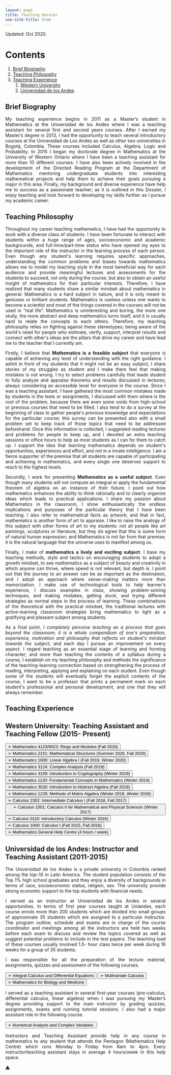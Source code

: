 ```yaml
---
layout: page
title: Teaching Dossier
use-site-title: true
---
```


Updated: Oct 2020.



# Contents



1. [Brief Biography](#briefbiography)
2. [Teaching Philosophy](#teachingphilosphy)
3. [Teaching Experience](#teachingexperience)
    1. [Western University](#western)
    2. [Universidad de los Andes](#uniandes)
  
## Brief Biography <a name="briefbiography"></a>
<p style="text-align: justify"> 
My teaching experience begins in 2011 as a Master’s student in Mathematics at the Universidad de los Andes where I was a teaching assistant for several first and second years courses. After I earned my Master’s degree in 2013, I had the opportunity to teach several introductory courses at the Universidad de Los Andes as well as other two universities in Bogotá, Colombia. These courses included Calculus, Algebra, Logic and Probability.  In 2015 I began my doctorate degree in Mathematics at the University of Western Ontario where I have been a teaching assistant for more than 10 different courses. I have also been actively involved in the development of the Directed Reading Program at the Department of Mathematics mentoring undergraduate students into interesting mathematical projects and help them to achieve their goals pursuing a major in this area. Finally, my background and diverse experience have help me to success  as a passionate teacher; as it is outlined in this Dossier, I enjoy teaching and look forward to developing my skills further as I pursue my academic career.
</p>

## Teaching Philosophy <a name="teachingphilosphy"></a>
<p style="text-align: justify"> 
Throughout my career teaching mathematics, I have had the opportunity to work with a diverse class of students. I have been fortunate to interact with students within a huge range of ages, socioeconomic and academic backgrounds, and full-time/part-time status who have opened my eyes to the important role of the instructor in the learning process of each person. Even though any student's learning requires specific approaches, understanding the common problems and biases towards mathematics allows me to model my teaching style  in the most beneficial way for each audience and provide meaningful lectures and assessments for the students to succeed, not only during the course, but also to obtain an useful insight of mathematics for their particular interests. Therefore, I have realized that many students share a similar mindset about mathematics in general: Mathematics is a hard subject in nature, and it is only meant to geniuses or brilliant students. Mathematics is useless unless one wants to become a scientist and most of the things covered in the courses will not be used in “real life”.  Mathematics is uninteresting and boring, the more one study, the more abstract and deep mathematics turns itself,  and it is usually hard to relate the concepts to each others. Therefore, my teaching philosophy relies on fighting against these stereotypes; being aware of the world's need for  people who estimate, verify, support, interpret results and connect with other's ideas are the pillars that drive my career and have lead me to the teacher that I currently am.
</p>
<p style="text-align: justify"> 
    Firstly, I believe that <b> Mathematics is a feasible subject</b> that everyone is capable of achieving any level of understanding with the right guidance. I admit in front of my students that it might not be an easy subject, I share stories of my struggles as student and I make them feel that making mistakes is not wrong. I try to select problems carefully that leads student to fully analyze and appraise theorems and results discussed in lectures; always considering an accessible level for everyone in the course. Since I was a teaching assistant, I have gathered the most common mistakes made by students in the tests or assignments, I discussed with them where is the root of the problem, because there are even some voids from high-school or previous courses that need to be filled. I also tend to do a survey at the beginning of class to gather people's previous knowledge and expectations for the particular course; this survey can be presented also with a small problem set to keep track of those topics that need to be addressed beforehand. Once this information is collected, I suggested reading lectures and problems for people to keep up, and I devoted an extra teaching sessions or office hours to help as most students as I can for them to catch up. I support the idea that learning mathematics depends on student's opportunities, experiences and effort, and not in a innate intelligence. I am a fierce supporter of the premise that all students are capable of participating and achieving in mathematics, and every single one deserves support to reach to the highest levels.
</p>
<p style="text-align: justify"> 
    Secondly, I work for presenting <b>Mathematics as a useful subject</b>. Even though many students will not compute an integral or apply the fundamental theorem of algebra on an instance of their future; I point out how mathematics enhances the ability to think rationally and to clearly organize ideas which leads to practical applications. I share my passion about Mathematics in the classroom, I show enthusiastically the endless implications and purposes of the particular theory that I have been teaching. I also refer to mathematical facts as artwork; and that in fact, mathematics is another form of art to appraise. I like to raise the analogy of this subject with other forms of art to my students: not all people like art paintings, sculptures or literature, but they do agree that this is some form of natural human expression; and Mathematics is not far from that premise; it is the natural language that the universe uses to manifest among us.
</p>
<p style="text-align: justify"> 
    Finally, I make of <b>mathematics a lively and exciting subject</b>. I base my teaching methods, style and tactics on encouraging students to adopt a growth mindset, to see mathematics as a subject of beauty and creativity in which anyone can thrive, where speed is not relevant, but depth is. I point out that the journey to an answer can be as important as the destination, and I adopt an approach where sense-making matters more than memorization. I make use of technological tools to help learner's experience, I discuss examples in class, showing problem-solving techniques, and making mistakes, getting stuck, and trying different strategies as normal steps in the process of learning. These combinations of the theoretical with the practical mindset, the traditional lectures with active-learning classroom strategies bring mathematics to light as a gratifying and pleasant subject among students.
</p>
<p style="text-align: justify"> 
As a final point, <em>I completely perceive teaching as a process that goes beyond the classroom; it is a whole compendium of one's preparation, experience, motivation and philosophy that reflects on student's mindset towards the subject,</em> and each day I pursue an improvement on every aspect. I regard teaching as an essential stage of learning and forming character; and more than teaching the contents of a syllabus during a course, I establish on my teaching philosophy and methods the significance of the teaching-learning connection based on strengthening the process of reading, interpreting, applying and explaining on each student.  Even though some of the students will eventually forget the explicit contents of the course, I want to be a professor that prints a permanent mark on each student's professional and personal development, and one that they will always remember.
</p>

## Teaching Experience<a name="teachingexperience"></a>

## Western University: Teaching Assistant and Teaching Fellow (2015- Present) <a name="western"></a>

<script>
function myFunction(id) {
  var x = document.getElementById(id);
  if (x.style.display === "none") {
    x.style.display = "block";
  } else {
    x.style.display = "none";
  }
}
</script>


<button onclick="myFunction('M4123')">
➢ Mathematics 4123/9023: Rings and Modules (Fall 2020)
</button>

<div id="M4123" style="display: none;">
<p style="text-align: justify">

Graduate course offered to students pursuing a major in pure Mathematics or a Master program. The main contents of
this course are: Unique Factorization Domains, Euclidean Domains, Principal Ideal Domains, Factorization in Polynomial Rings, Generation of Modules, Direct Products and Sums, Free Modules, Tensor Products, Exact Sequences, Injective and Projective Modules.
The course consisted of an approximate  20 students and the main lectures held twice per week during
12 weeks. My main role was to grade and provide effective feedback to the weekly suggested problem
set sent by the instructor as well as the exams. I also held office hours once per week intended to help
students with questions from the lectures or problem sets.
 </p>
</div> 


<button onclick="myFunction('M2151')">
➢ Mathematics 2151: Mathematical Structures (Summer 2020, Fall 2020)
</button>

<div id="M2151" style="display: none;">
<p style="text-align: justify">

Second year course offered to students pursuing a science or engineering degree. The main contents of
this course are: Logic, Proofs, Sets, Relations and functions, Mathematical Induction, Modular arithmetic, Combinatorics. Introductory graph theory.
The course consisted of an approximate  150 students and the lectures followed an asynchronous.online delivery mode during 12 weeks. My main role was to create and implement questions into WeBWork to facilitate the grading for the online delivery of the course. 
 </p>
</div> 


<button onclick="myFunction('M1600')">
➢ Mathematics 1600: Linear Algebra I (Fall 2019, Winter 2020)
</button>

<div id="M1600" style="display: none;">
<p style="text-align: justify"> 
First year linear algebra course offered for students intended to major in the Faculty of Science. The
main contents of the course are: properties and applications of vectors; matrix algebra; solving systems
of linear equations; determinants; vector spaces; orthogonality; eigenvalues and eigenvectors.
The course consisted of an approximate 200 students and the main lectures held twice per week during
12 weeks. The students are divided into 6 or 7 tutorial groups of approximate 30 students each. Each
group meets one hour per week and I was in charge of running two of these groups. My main roles
during these sessions were to review material from the course, answer questions, and run group activities
such as problem-solving suggested questions for exam preparation. There were weekly meetings with
the instructor and other teaching assistant to discuss the progress of the groups and discuss potential
problems to bring to the session. An example of a worksheet of prepared problems to the sessions can
be found in Appendix (p.31)
    </p>
</div>



<button onclick="myFunction('M3124')">
➢ Mathematics 3124: Complex Analysis (Fall 2019)
</button>

<div id="M3124" style="display: none;">
<p style="text-align: justify"> 
Third year course offered to students pursing a major in pure Mathematics. The main contents of this
course are: The Cauchy-Riemann equations, Cauchy’s integral theorem and formula, the identity
theorem, the maximum modulus theorem, Taylor and Laurent expansions, isolated singularities, the
residue theorem and the argument principle.
The course consisted of an approximate 25 students and the main lectures held twice per week during
12 weeks. My main role was to provide effective feedback to the weekly suggested problem set sent
by the instructor. The grade for these assignments only serves as feedback; they did not affect the final
grade. I was also in charge of grading the exams.
</p>
</div> 


<button onclick="myFunction('M3159')">
➢ Mathematics 3159: Introduction to Cryptography (Winter 2019)
</button>

<div id="M3159" style="display: none;">
<p style="text-align: justify">
Third year course offered to students pursuing a major in Mathematical sciences. The main contents
of this course are: Elementary Number Theory, Introduction to Computational Complexity, Discrete
Logarithm Problem and Diffie-Hellman Key Exchange, RSA Encryption, Primality Test, Factorization
Algorithms, and Quadratic Reciprocity, Elliptic Curve Cryptography.
The course consisted of an approximate 30 students and the main lectures held twice per week during
12 weeks. My main role was to grade and provide effective feedback to the weekly quizzes as well as
the exams. I also held office hours once per week intended to help students with questions from the
lectures.
</p>
</div> 



<button onclick="myFunction('M1120')">
➢ Mathematics 1120: Fundamental Concepts in Mathematics (Winter 2019)
</button>

<div id="M1120" style="display: none;">
<p style="text-align: justify">
It is an introduction to rigorous mathematical thinking. The main purpose of the course is to teach
students to understand mathematical reasoning and write mathematical proofs. Primarily intended for
students interested in pursuing a degree in one of the mathematical sciences. The contents of this
course include logic, set theory, relations, functions and operations, careful study of the integers,
discussion of the real and complex numbers, polynomials, and infinite sets.
The course consisted of an approximate 50 students and the main lectures held twice per week during
12 weeks. My main role was to grade and provide effective feedback to the weekly suggested problem
set sent by the instructor as well as the exams. I also held office hours once per week intended to help
students with questions from the lectures or problem sets.
</p>
</div> 




<button onclick="myFunction('M3020')">
➢ Mathematics 3020: Introduction to Abstract Algebra (Fall 2018)
</button>

<div id="M3020" style="display: none;">
<p style="text-align: justify">

Third year course offered to students pursuing a major in pure Mathematics. The main contents of
this course are: numbers and polynomials, binary operations and useful axiom of rings and ideals,
factorization, introduction to field theory, introduction to groups.
The course consisted of an approximate 30 students and the main lectures held twice per week during
12 weeks. My main role was to grade and provide effective feedback to the weekly suggested problem
set sent by the instructor as well as the exams. I also held office hours once per week intended to help
students with questions from the lectures or problem sets.
 </p>
</div> 


<button onclick="myFunction('M1229')">
➢ Mathematics 1229: Methods of Matrix Algebra (Winter 2018, Winter 2016)
</button>

<div id="M1229" style="display: none;">
<p style="text-align: justify">
First year course offered to any student in the university and affiliate Colleges. The main contents of
this course are Vectors in Rm; Equations of lines and planes; Linear Equations; Solution of Linear
Systems; Matrix Algebra; Matrix Multiplication and Inverses; Determinants.
The course consisted of an approximate 300 students and the main lectures held twice per week during
12 weeks. My main role was to grade and provide effective feedback to the weekly suggested problem
set and assignments sent by the instructor as well as the exams. I also held office hours once per week
intended to help students with questions from the lectures or problem sets.
 </p>
</div> 


<button onclick="myFunction('C2302')">
➢ Calculus 2302: Intermediate Calculus I (Fall 2018, Fall 2017)
</button>

<div id="C2302" style="display: none;">
<p style="text-align: justify">
Second year course offered to students pursuing a major in any of the Mathematical sciences. The
main contents of this course are: three-dimensional analytic geometry, quadric surfaces, vector
functions and space curves; arc length, curvature and Differential calculus of functions of several
variables.
The course consisted of an approximate 40 students and the main lectures held twice per week during
12 weeks. My main role was to grade and provide effective feedback to the weekly suggested problem
set and assignments sent by the instructor as well as the exams. I also held office hours once per week
intended to help students with questions from the lectures or problem sets.
 </p>
</div> 

<button onclick="myFunction('C1501')">
➢ Calculus 1501: Calculus II for Mathematical and Physical Sciences (Winter 2017)
</button>
<div id="C1501" style="display: none;">
<p style="text-align: justify">
First year course offered to students pursuing a major in any of the Mathematical sciences. The main
contents of this course are: techniques of integration; The Mean Value Theorem and its consequences;
series, Taylor series with applications; parametric and polar curves with applications; first order linear
and separable differential equations with applications.
The course consisted of an approximate 70 students and the main lectures held twice per week during
12 weeks. My main role was to grade and provide effective feedback to the weekly suggested problem
set and assignments sent by the instructor as well as the exams. I also held office hours once per week
intended to help students with questions from the lectures or problem sets.
 </p>
</div> 


<button onclick="myFunction('C110')">
➢ Calculus 0110: Introductory Calculus (Winter 2016)
</button>
<div id="C110" style="display: none;">
<p style="text-align: justify">

First year course offered to any student in the university and affiliate colleges that need to strength their
mathematical bases from high school. The main contents of this course are: Limits, continuity, definition
of derivative, rules for differentiation, higher-order derivatives, velocity, acceleration, implicit
differentiation, related rates, exponential functions, logarithmic functions, differentiation of
exponential and logarithmic functions, maxima and minima, concavity, curve sketching, optimization.
The course consisted of an approximate 100 students and the main lectures held twice per week during
12 weeks. My main role was to grade and provide effective feedback to the weekly suggested problem
set and assignments sent by the instructor as well as the exams. I also held office hours once per week
intended to help students with questions from the lectures or problem sets.
 </p>
</div> 

<button onclick="myFunction('C1000')">
➢ Calculus 1000: Calculus I (Fall 2015, Fall 2016)
</button>
<div id="C1000" style="display: none;">
<p style="text-align: justify">
First year course offered to any student in the university and affiliate colleges. The main contents of this
course are: Review of limits and derivatives of exponential, logarithmic and rational functions.
Trigonometric functions and their inverses. The derivatives of the trig functions and their inverses.
L’Hospital’s rules. The definite integral. Fundamental Theorem of Calculus. Simple substitution.
Applications of integration, including areas of regions and volumes of solids of revolution.Sergio Chaves – Teaching Dossier
Page 9
The course consisted of an approximate 200 students and the main lectures held twice per week during
12 weeks. My main role was to grade and provide effective feedback to the weekly suggested problem
set and assignments sent by the instructor as well as the exams. I also held office hours once per week
intended to help students with questions from the lectures or problem sets.
   </p>
</div>   
 
<button onclick="myFunction('MHC')">
➢ Mathematics General Help Centre (4 hours / week)
</button>
<div id="MHC" style="display: none;">
<p style="text-align: justify">

The Math Help Centre is a space offered by the Department of Mathematics for all first- and second-
year students to get help with any course in mathematics. The help centre is available 5 days a week
during the afternoon (1pm-5pm) and it staffed by graduate students with a passion for teaching.
Students come to the help centre to deal with specific questions, review from lectures, or they use it
as a study space with help on hand in case they get stuck on.
   </p>
</div>   


## Universidad de los Andes: Instructor and Teaching Assistant (2011-2015) <a name = "uniandes"> </a>

<p style="text-align: justify"> 
The Universidad de los Andes is a private university in Colombia ranked among the top-10 in Latin America. The student
population consists of the Top 1% high school graduates and they enjoy a diversity of backgrounds in terms
of race, socioeconomic status, religion, sex. The university provide strong economic support to the top
students with financial needs.
</p>

<p style="text-align: justify"> 
I served as an instructor at Universidad de los Andes in several opportunities. In terms of first year courses taught at Uniandes, each course enrols more than 200 students which are
divided into small groups of approximate 35 students which are assigned to a particular instructor. The
program outline, schedule and exams are in charge of the course coordinator and meetings among all the
instructors are held two weeks before each exam to discuss and review the topics covered as well as suggest
potential problems to include in the test papers. The teaching load of these courses usually involved 1.5-
hour class twice per week during 16 weeks for a group of 35 students.
</p>

<p style="text-align: justify">     
I was responsible for all the preparation of the lecture material, assignments, quizzes and assessment of the
following courses.
</p>

<button onclick="myFunction('U:C2')">
➢ Integral Calculus and Differential Equations
</button>
<div id="U:C2" style="display: none;">
<p style="text-align: justify">
It is a second semester calculus course for students who have previously been introduced to the basic
ideas of differential and integral calculus. The main topics of this course are: applications and
techniques of integration, infinite series and the representation of functions power series, and
differential equations. Three midterms exam are held during the semester (20% each) an accumulative
final exam (25 % each) and the remaining 15% was open to the criterion of each instructor. In my case,
I delivered assignments (5% total) and apply quizzes (5% total) before each exam. The remaining grade
5% was devoted to attending class and participating, which is an advantage to use in a class of small
groups.
   </p>
</div>   


<button onclick="myFunction('U:C3')">
➢ Multivariate Calculus
</button>
<div id="U:C3" style="display: none;">
<p style="text-align: justify">

It is a second-year calculus course for students who have previously been introduced to differential and
integral calculus in one variable, parametric equations and notions of differential equations. The main
topics of this course are: three-dimensional geometry, partial derivatives, gradient divergence and curl;
line and surface integrals; and the theorems of Green, Stokes, and Gauss. Two midterms exam are held
during the semester (30% each) an accumulative final exam (25 % each) and the remaining 15% was
open to the criterion of each instructor. In my case, I delivered assignments (5% total) and apply quizzes
(5% total) before each exam. The remaining grade 5% was devoted to attending class and participating,
which is an advantage to use in a class of small groups.
   </p>
</div> 

<button onclick="myFunction('U:BM')">
➢ Mathematics for Biology and Medicine
</button>
<div id="U:BM" style="display: none;">
<p style="text-align: justify">
It is a second year course for students pursing a major in biology, chemistry, health sciences and related
careers. The main objective is to learn and apply mathematical concepts particularly into biology and
medicine. The approach to the mathematical theory is done through problem discussion. The main
topics in this course are: matrix algebra, introduction to statistics (measures of central tendency) and
probability (random variables, binomial and normal distributions). The used reference was Neuhauser,
Claudia: Calculus for Biology and Medicine, Prentice Hall. Two midterms exam are held during the
semester (30% each) an accumulative final exam (25 % each) and the remaining 15% was open to the
criterion of each instructor. In my case, I delivered assignments (5% total) and apply quizzes (5% total)
before each exam. The remaining grade 5% was devoted to attending class and participating, which is
an advantage to use in a class of small groups.
   </p>
</div> 

<p style="text-align: justify">
I served as a teaching assistant in several first-year courses (pre-calculus, differential calculus, linear
algebra) when I was pursuing my Master’s degree providing support to the main instructor by grading quizzes,
assignments, exams and running tutorial sessions. I also had a major assistant role in the following course.
   </p>
   
<button onclick="myFunction('U:NA')">
➢ Numerical Analysis and Complex Variables.
</button>
<div id="U:NA" style="display: none;">
<p style="text-align: justify">
It is third year course intended for students pursing a major in engineering. The main topics covered in
this course are: Fourier Analysis, Partial Differential Equations, Laurent Series, Numerical Methods for
integration and solving differential equations. Students also use MATLAB for solving the suggested
problems and developing a final project. My main role was to run MATLAB tutorial sessions, review
lecture material, grade assignments, exams and the final projects.
   </p>
</div> 

<p style="text-align: justify">
Instructors and Teaching Assistant provide help in any course in mathematics to any student that attends
the Pentagon (Mathematics Help Centre) which runs Monday to Friday from 8am to 4pm. Every
instructor/teaching assistant stays in average 4 hours/week in this help space.
   </p>



<p>
<a href="#" class="scrollUpButton">▲</a>
</p>
